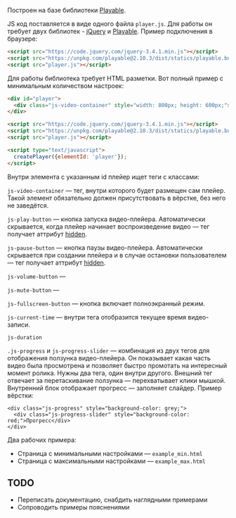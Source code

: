 <!-- Плейер будет создан с задержкой, после того как загрузятся все ресурсы на странице. Для этого используется событие `DOMContentLoaded`. Благодаря этой особенности можно вызывать функцию `createPlayer` раньше, чем загрузятся все необходимые библиотеки: jQuery и Playable.
 -->

Построен на базе библиотеки [Playable](https://wix.github.io/playable/).


JS код поставляется в виде одного файла `player.js`. Для работы он требует двух библиотек - [jQuery](https://jquery.com/) и [Playable](https://wix.github.io/playable/). Пример подключения в браузере:

```html
<script src="https://code.jquery.com/jquery-3.4.1.min.js"></script>
<script src="https://unpkg.com/playable@2.10.3/dist/statics/playable.bundle.min.js"></script>
<script src="player.js"></script>
```

Для работы библиотека требует HTML разметки. Вот полный пример с минимальным количеством настроек:

```html
<div id="player">
  <div class="js-video-container" style="width: 800px; height: 600px;"></div>
</div>

<script src="https://code.jquery.com/jquery-3.4.1.min.js"></script>
<script src="https://unpkg.com/playable@2.10.3/dist/statics/playable.bundle.min.js"></script>
<script src="player.js"></script>

<script type="text/javascript">
  createPlayer({elementId: 'player'});
</script>
```


Внутри элемента с указанным id плейер ищет теги с классами:

`js-video-container` — тег, внутри которого будет размещен сам плейер. Такой элемент обязательно должен присутствовать в вёрстке, без него не заведётся.

`js-play-button` — кнопка запуска видео-плейера. Автоматически скрывается, когда плейер начинает воспроизведение видео — тег получает аттрибут [hidden](https://developer.mozilla.org/ru/docs/Web/HTML/%D0%9E%D0%B1%D1%89%D0%B8%D0%B5_%D0%B0%D1%82%D1%80%D0%B8%D0%B1%D1%83%D1%82%D1%8B/hidden).

`js-pause-button` — кнопка паузы видео-плейера. Автоматически скрывается при создании плейера и в случае остановки пользователем — тег получает аттрибут [hidden](https://developer.mozilla.org/ru/docs/Web/HTML/%D0%9E%D0%B1%D1%89%D0%B8%D0%B5_%D0%B0%D1%82%D1%80%D0%B8%D0%B1%D1%83%D1%82%D1%8B/hidden).


`js-volume-button` —

`js-mute-button` —

`js-fullscreen-button` — кнопка включает полноэкранный режим.

`js-current-time` — внутри тега отобразится текущее время видео-записи.

`js-duration`

`.js-progress` и `js-progress-slider` — комбинация из двух тегов для отображения ползунка видео-плейера. Он показывает какая часть видео была просмотрена и позволяет быстро промотать на интересный момент ролика. Нужны два тега, один внутри другого. Внешний тег отвечает за перетаскивание ползунка — перехватывает клики мышкой. Внутренний блок отображает прогресс ­— заполняет слайдер. Пример вёрстки:

```
<div class="js-progress" style="background-color: grey;">
  <div class="js-progress-slider" style="background-color: red;">Прогресс</div>
</div>
```

Два рабочих примера:

- Страница с минимальными настройками — `example_min.html`
- Страница с максимальными настройками — `example_max.html`


## TODO


- Переписать документацию, снабдить наглядными примерами
- Сопроводить примеры пояснениями